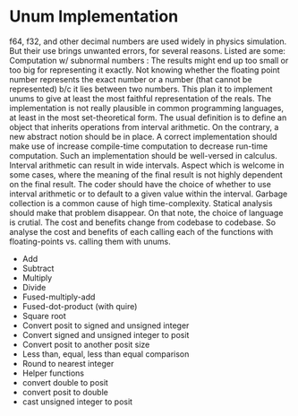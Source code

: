 # Unum Implementation
f64, f32, and other decimal numbers are used widely in physics simulation. But their use brings unwanted errors, for several reasons.
Listed are some:
Computation w/ subnormal numbers : The results might end up too small or too big for representing it exactly.
Not knowing whether the floating point number represents the exact number or a number (that cannot be represented) b/c it lies between two numbers.
This plan it to implement unums to give at least the most faithful representation of the reals.
The implementation is not really plausible in common programming languages, at least in the most set-theoretical form.
The usual definition is to define an object that inherits operations from interval arithmetic.
On the contrary, a new abstract notion should be in place.
A correct implementation should make use of increase compile-time computation to decrease run-time computation. Such an implementation should be well-versed in calculus.
Interval arithmetic can result in wide intervals. Aspect which is welcome in some cases, where the meaning of the final result is not highly dependent on the final result. The coder should have the choice of whether to use interval arithmetic or to default to a given value within the interval.
Garbage collection is a common cause of high time-complexity. Statical analysis should make that problem disappear. On that note, the choice of language is crutial.
The cost and benefits change from codebase to codebase.
So analyse the cost and benefits of each calling each of the functions with floating-points vs. calling them with unums. 

- Add
- Subtract
- Multiply
- Divide
- Fused-multiply-add
- Fused-dot-product (with quire)
- Square root
- Convert posit to signed and unsigned integer
- Convert signed and unsigned integer to posit
- Convert posit to another posit size
- Less than, equal, less than equal comparison
- Round to nearest integer
- Helper functions
- convert double to posit
- convert posit to double
- cast unsigned integer to posit
